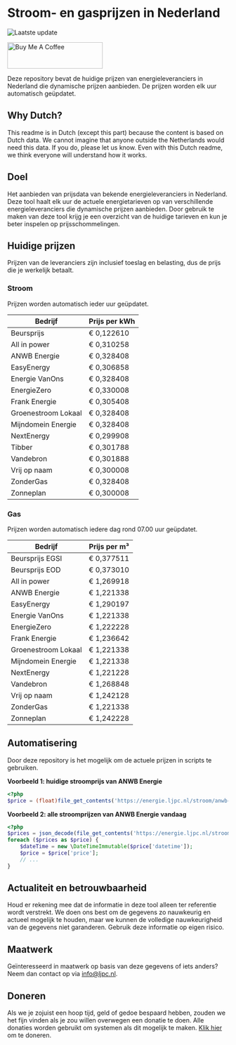 # Stroom- en gasprijzen in Nederland

![Laatste update](https://img.shields.io/badge/laatste%20update-2024--08--14%2008%3A00%20CET-brightgreen)

<a href="https://www.buymeacoffee.com/Lars-" target="_blank"><img src="https://cdn.buymeacoffee.com/buttons/v2/default-orange.png" alt="Buy Me A Coffee" height="60" style="height: 60px !important;width: 217px !important;" ></a>

Deze repository bevat de huidige prijzen van energieleveranciers in Nederland die dynamische prijzen aanbieden. De prijzen worden elk uur automatisch geüpdatet.

## Why Dutch?

This readme is in Dutch (except this part) because the content is based on Dutch data. We cannot imagine that anyone outside the Netherlands would need this data. If you do, please let us know. Even with this Dutch readme, we think
everyone will understand how it works.

## Doel

Het aanbieden van prijsdata van bekende energieleveranciers in Nederland. Deze tool haalt elk uur de actuele energietarieven op van verschillende energieleveranciers die dynamische prijzen aanbieden. Door gebruik te maken van deze tool
krijg je een overzicht van de huidige tarieven en kun je beter inspelen op prijsschommelingen.

## Huidige prijzen

Prijzen van de leveranciers zijn inclusief toeslag en belasting, dus de prijs die je werkelijk betaalt.

### Stroom

Prijzen worden automatisch ieder uur geüpdatet.

 Bedrijf | Prijs per kWh 
---------|---------------
Beursprijs | € 0,122610
All in power | € 0,310258
ANWB Energie | € 0,328408
EasyEnergy | € 0,306858
Energie VanOns | € 0,328408
EnergieZero | € 0,330008
Frank Energie | € 0,305408
Groenestroom Lokaal | € 0,328408
Mijndomein Energie | € 0,328408
NextEnergy | € 0,299908
Tibber | € 0,301788
Vandebron | € 0,301888
Vrij op naam | € 0,300008
ZonderGas | € 0,328408
Zonneplan | € 0,300008


### Gas

Prijzen worden automatisch iedere dag rond 07.00 uur geüpdatet.

 Bedrijf | Prijs per m³ 
---------|--------------
Beursprijs EGSI | € 0,377511
Beursprijs EOD | € 0,373010
All in power | € 1,269918
ANWB Energie | € 1,221338
EasyEnergy | € 1,290197
Energie VanOns | € 1,221338
EnergieZero | € 1,222228
Frank Energie | € 1,236642
Groenestroom Lokaal | € 1,221338
Mijndomein Energie | € 1,221338
NextEnergy | € 1,221228
Vandebron | € 1,268848
Vrij op naam | € 1,242128
ZonderGas | € 1,221338
Zonneplan | € 1,242228


## Automatisering

Door deze repository is het mogelijk om de actuele prijzen in scripts te gebruiken.

**Voorbeeld 1: huidige stroomprijs van ANWB Energie**

```php
<?php
$price = (float)file_get_contents('https://energie.ljpc.nl/stroom/anwb-energie-nu.txt');

```

**Voorbeeld 2: alle stroomprijzen van ANWB Energie vandaag**

```php
<?php
$prices = json_decode(file_get_contents('https://energie.ljpc.nl/stroom/all-in-power-vandaag.json'),true);
foreach ($prices as $price) {
    $dateTime = new \DateTimeImmutable($price['datetime']);
    $price = $price['price'];
    // ...
}
```

## Actualiteit en betrouwbaarheid

Houd er rekening mee dat de informatie in deze tool alleen ter referentie wordt verstrekt. We doen ons best om de gegevens zo nauwkeurig en actueel mogelijk te houden, maar we kunnen de volledige nauwkeurigheid van de gegevens niet
garanderen. Gebruik deze informatie op eigen risico.

## Maatwerk

Geïnteresseerd in maatwerk op basis van deze gegevens of iets anders? Neem dan contact op
via [info@ljpc.nl](mailto:info@ljpc.nl?subject=Energie%20prijzen).

## Doneren

Als we je zojuist een hoop tijd, geld of gedoe bespaard hebben, zouden we het fijn vinden als je zou willen overwegen een
donatie te doen. Alle donaties worden gebruikt om systemen als dit mogelijk te
maken. [Klik hier](https://www.buymeacoffee.com/Lars-) om te doneren.
